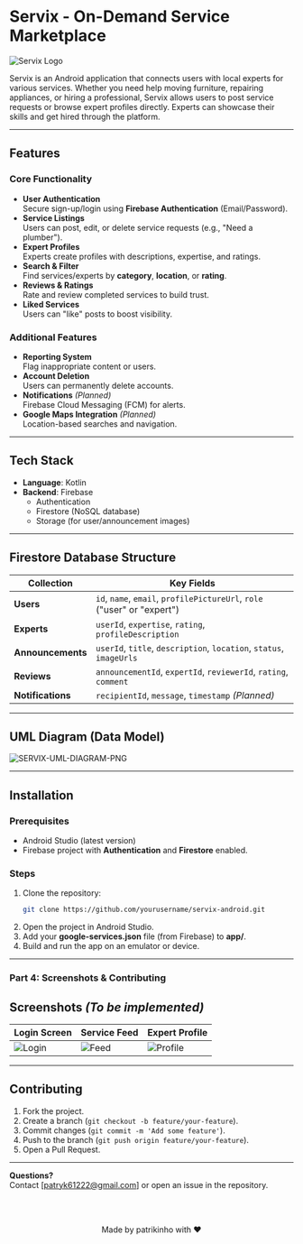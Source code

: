 # Servix - On-Demand Service Marketplace

![Servix Logo](https://github.com/user-attachments/assets/13af8dfc-801f-4df1-b2a9-726d01103cef)

Servix is an Android application that connects users with local experts for various services. Whether you need help moving furniture, repairing appliances, or hiring a professional, Servix allows users to post service requests or browse expert profiles directly. Experts can showcase their skills and get hired through the platform.

---

## Features

### Core Functionality
- **User Authentication**  
  Secure sign-up/login using **Firebase Authentication** (Email/Password).
- **Service Listings**  
  Users can post, edit, or delete service requests (e.g., "Need a plumber").
- **Expert Profiles**  
  Experts create profiles with descriptions, expertise, and ratings.
- **Search & Filter**  
  Find services/experts by **category**, **location**, or **rating**.
- **Reviews & Ratings**  
  Rate and review completed services to build trust.
- **Liked Services**  
  Users can "like" posts to boost visibility.

### Additional Features
- **Reporting System**  
  Flag inappropriate content or users.
- **Account Deletion**  
  Users can permanently delete accounts.
- **Notifications** *(Planned)*  
  Firebase Cloud Messaging (FCM) for alerts.
- **Google Maps Integration** *(Planned)*  
  Location-based searches and navigation.

---

## Tech Stack
- **Language**: Kotlin  
- **Backend**: Firebase  
  - Authentication  
  - Firestore (NoSQL database)  
  - Storage (for user/announcement images)  

---

## Firestore Database Structure
| Collection       | Key Fields                                                                 |
|------------------|---------------------------------------------------------------------------|
| **Users**        | `id`, `name`, `email`, `profilePictureUrl`, `role` ("user" or "expert")   |
| **Experts**      | `userId`, `expertise`, `rating`, `profileDescription`                     |
| **Announcements**| `userId`, `title`, `description`, `location`, `status`, `imageUrls`       |
| **Reviews**      | `announcementId`, `expertId`, `reviewerId`, `rating`, `comment`          |
| **Notifications**| `recipientId`, `message`, `timestamp` *(Planned)*                        |

---

## UML Diagram (Data Model)
![SERVIX-UML-DIAGRAM-PNG](https://github.com/user-attachments/assets/1af5f6ae-49a2-4b37-94e6-ac6863d9d0bc)

---

## Installation
### Prerequisites
- Android Studio (latest version)
- Firebase project with **Authentication** and **Firestore** enabled.

### Steps
1. Clone the repository:
   ```sh
   git clone https://github.com/yourusername/servix-android.git
2. Open the project in Android Studio.
3. Add your **google-services.json** file (from Firebase) to **app/**.
4. Build and run the app on an emulator or device.

---

### **Part 4: Screenshots & Contributing**

## Screenshots *(To be implemented)*
| Login Screen | Service Feed | Expert Profile |
|--------------|--------------|----------------|
| ![Login](https://via.placeholder.com/200) | ![Feed](https://via.placeholder.com/200) | ![Profile](https://via.placeholder.com/200) |

---

## Contributing
1. Fork the project.  
2. Create a branch (`git checkout -b feature/your-feature`).  
3. Commit changes (`git commit -m 'Add some feature'`).  
4. Push to the branch (`git push origin feature/your-feature`).  
5. Open a Pull Request.  

---

**Questions?**  
Contact [patryk61222@gmail.com] or open an issue in the repository.

<br><br>
<p align="center">Made by patrikinho with ❤️</p>
